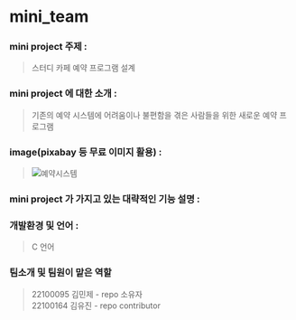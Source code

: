# mini_team
### mini project 주제 : 
> 스터디 카페 예약 프로그램 설계

### mini project 에 대한 소개 : 
> 기존의 예약 시스템에 어려움이나 불편함을 겪은 사람들을 위한 새로운 예약 프로그램

### image(pixabay 등 무료 이미지 활용) : 
> ![예약시스템](https://user-images.githubusercontent.com/103713433/166231608-6ff89a3b-8896-4f8e-9b24-da5b0de9dc47.JPG)

### mini project 가 가지고 있는 대략적인 기능 설명 : 
> 

### 개발환경 및 언어 : 
> C 언어

### 팀소개 및 팀원이 맡은 역할 
> 22100095 김민제 - repo 소유자 <br>
> 22100164 김유진 - repo contributor
